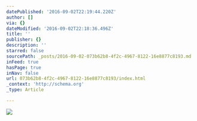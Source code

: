 ```yaml
---
datePublished: '2016-09-02T22:19:44.220Z'
author: []
via: {}
dateModified: '2016-09-02T22:18:36.496Z'
title: ''
publisher: {}
description: ''
starred: false
sourcePath: _posts/2016-09-02-073b62b8-4f2c-4967-8122-16e8877c8193.md
inFeed: true
hasPage: true
inNav: false
url: 073b62b8-4f2c-4967-8122-16e8877c8193/index.html
_context: 'http://schema.org'
_type: Article

---
```

![](https://the-grid-user-content.s3-us-west-2.amazonaws.com/fc9df2a7-29d5-49a5-8d1d-6a744a2c2141.jpg)